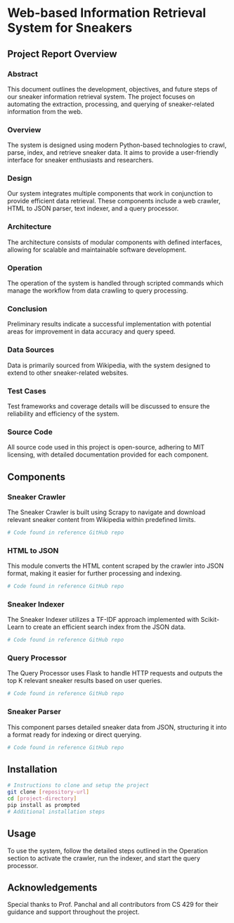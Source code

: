 # Web-based Information Retrieval System for Sneakers

## Project Report Overview

### Abstract
This document outlines the development, objectives, and future steps of our sneaker information retrieval system. The project focuses on automating the extraction, processing, and querying of sneaker-related information from the web.

### Overview
The system is designed using modern Python-based technologies to crawl, parse, index, and retrieve sneaker data. It aims to provide a user-friendly interface for sneaker enthusiasts and researchers.

### Design
Our system integrates multiple components that work in conjunction to provide efficient data retrieval. These components include a web crawler, HTML to JSON parser, text indexer, and a query processor.

### Architecture
The architecture consists of modular components with defined interfaces, allowing for scalable and maintainable software development.

### Operation
The operation of the system is handled through scripted commands which manage the workflow from data crawling to query processing.

### Conclusion
Preliminary results indicate a successful implementation with potential areas for improvement in data accuracy and query speed.

### Data Sources
Data is primarily sourced from Wikipedia, with the system designed to extend to other sneaker-related websites.

### Test Cases
Test frameworks and coverage details will be discussed to ensure the reliability and efficiency of the system.

### Source Code
All source code used in this project is open-source, adhering to MIT licensing, with detailed documentation provided for each component.

## Components

### Sneaker Crawler

The Sneaker Crawler is built using Scrapy to navigate and download relevant sneaker content from Wikipedia within predefined limits.

```python
# Code found in reference GitHub repo
```

### HTML to JSON

This module converts the HTML content scraped by the crawler into JSON format, making it easier for further processing and indexing.

```python
# Code found in reference GitHub repo
```

### Sneaker Indexer

The Sneaker Indexer utilizes a TF-IDF approach implemented with Scikit-Learn to create an efficient search index from the JSON data.

```python
# Code found in reference GitHub repo
```

### Query Processor

The Query Processor uses Flask to handle HTTP requests and outputs the top K relevant sneaker results based on user queries.

```python
# Code found in reference GitHub repo
```

### Sneaker Parser

This component parses detailed sneaker data from JSON, structuring it into a format ready for indexing or direct querying.

```python
# Code found in reference GitHub repo
```

## Installation

```bash
# Instructions to clone and setup the project
git clone [repository-url]
cd [project-directory]
pip install as prompted
# Additional installation steps
```

## Usage

To use the system, follow the detailed steps outlined in the Operation section to activate the crawler, run the indexer, and start the query processor.

## Acknowledgements

Special thanks to Prof. Panchal and all contributors from CS 429 for their guidance and support throughout the project.
